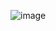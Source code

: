 ![image](https://user-images.githubusercontent.com/52775902/171223446-7775f0b1-8c02-4ced-9373-e3d07f6519bd.png)
